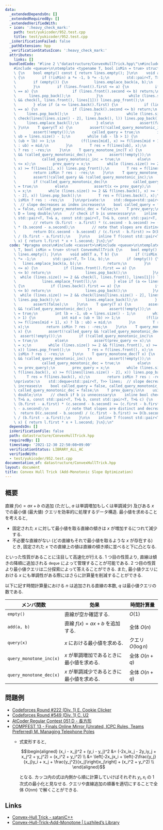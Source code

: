 ```yaml
---
data:
  _extendedDependsOn: []
  _extendedRequiredBy: []
  _extendedVerifiedWith:
  - icon: ':heavy_check_mark:'
    path: test/yukicoder/952.test.cpp
    title: test/yukicoder/952.test.cpp
  _isVerificationFailed: false
  _pathExtension: hpp
  _verificationStatusIcon: ':heavy_check_mark:'
  attributes:
    links: []
  bundledCode: "#line 2 \"datastructure/ConvexHullTrick.hpp\"\n#include <cassert>\n\
    #include <queue>\n\ntemplate <typename T, bool isMin = true> struct ConvexHullTrick\
    \ {\n    bool empty() const { return lines.empty(); }\n\n    void add(T a, T b)\
    \ {\n        if (!isMin) a *= -1, b *= -1;\n        std::pair<T, T> l(a, b);\n\
    \        if (empty()) {\n            lines.emplace_back(a, b);\n            return;\n\
    \        }\n        if (lines.front().first <= a) {\n            if (lines.front().first\
    \ == a) {\n                if (lines.front().second <= b) return;\n          \
    \      lines.pop_back();\n            }\n            while (lines.size() >= 2\
    \ && check(l, lines.front(), lines[1])) lines.pop_front();\n            lines.emplace_front(l);\n\
    \        } else if (a <= lines.back().first) {\n            if (lines.back().first\
    \ == a) {\n                if (lines.back().second <= b) return;\n           \
    \     lines.pop_back();\n            }\n            while (lines.size() >= 2 &&\
    \ check(lines[lines.size() - 2], lines.back(), l)) lines.pop_back();\n       \
    \     lines.emplace_back(l);\n        } else\n            assert(false);\n   \
    \ }\n\n    T query(T x) {\n        assert(!called_query_monotonic_inc && !called_query_monotonic_dec);\n\
    \        assert(!empty());\n        called_query = true;\n        int lb = -1,\
    \ ub = lines.size() - 1;\n        while (ub - lb > 1) {\n            int mid =\
    \ (ub + lb) >> 1;\n            (f(lines[mid], x) >= f(lines[mid + 1], x) ? lb\
    \ : ub) = mid;\n        }\n        T res = f(lines[ub], x);\n        return isMin\
    \ ? res : -res;\n    }\n\n    T query_monotone_inc(T x) {\n        assert(!called_query\
    \ && !called_query_monotonic_dec);\n        assert(!empty());\n        if (!called_query_monotonic_inc)\n\
    \            called_query_monotonic_inc = true;\n        else\n            assert(prev_query\
    \ <= x);\n        prev_query = x;\n        while (lines.size() >= 2 && f(lines.front(),\
    \ x) >= f(lines[1], x)) lines.pop_front();\n        T res = f(lines.front(), x);\n\
    \        return isMin ? res : -res;\n    }\n\n    T query_monotone_dec(T x) {\n\
    \        assert(!called_query && !called_query_monotonic_inc);\n        assert(!empty());\n\
    \        if (!called_query_monotonic_dec)\n            called_query_monotonic_dec\
    \ = true;\n        else\n            assert(x <= prev_query);\n        prev_query\
    \ = x;\n        while (lines.size() >= 2 && f(lines.back(), x) >= f(lines[lines.size()\
    \ - 2], x)) lines.pop_back();\n        T res = f(lines.back(), x);\n        return\
    \ isMin ? res : -res;\n    }\n\nprivate:\n    std::deque<std::pair<T, T>> lines;\
    \  // slope decreases as index increases\n    bool called_query = false, called_query_monotonic_inc\
    \ = false, called_query_monotonic_dec = false;\n    T prev_query;\n\n    using\
    \ D = long double;\n\n    // check if b is unnecessary\n    inline bool check(const\
    \ std::pair<T, T>& a, const std::pair<T, T>& b, const std::pair<T, T>& c) {\n\
    \        // return (b.first - a.first) * (c.second - b.second) >= (c.first - b.first)\
    \ * (b.second - a.second);\n        // note that slopes are distinct and decrease\n\
    \        return D(c.second - b.second) / (c.first - b.first) >= D(b.second - a.second)\
    \ / (b.first - a.first);\n    }\n\n    inline T f(const std::pair<T, T>& l, T\
    \ x) { return l.first * x + l.second; }\n};\n"
  code: "#pragma once\n#include <cassert>\n#include <queue>\n\ntemplate <typename\
    \ T, bool isMin = true> struct ConvexHullTrick {\n    bool empty() const { return\
    \ lines.empty(); }\n\n    void add(T a, T b) {\n        if (!isMin) a *= -1, b\
    \ *= -1;\n        std::pair<T, T> l(a, b);\n        if (empty()) {\n         \
    \   lines.emplace_back(a, b);\n            return;\n        }\n        if (lines.front().first\
    \ <= a) {\n            if (lines.front().first == a) {\n                if (lines.front().second\
    \ <= b) return;\n                lines.pop_back();\n            }\n          \
    \  while (lines.size() >= 2 && check(l, lines.front(), lines[1])) lines.pop_front();\n\
    \            lines.emplace_front(l);\n        } else if (a <= lines.back().first)\
    \ {\n            if (lines.back().first == a) {\n                if (lines.back().second\
    \ <= b) return;\n                lines.pop_back();\n            }\n          \
    \  while (lines.size() >= 2 && check(lines[lines.size() - 2], lines.back(), l))\
    \ lines.pop_back();\n            lines.emplace_back(l);\n        } else\n    \
    \        assert(false);\n    }\n\n    T query(T x) {\n        assert(!called_query_monotonic_inc\
    \ && !called_query_monotonic_dec);\n        assert(!empty());\n        called_query\
    \ = true;\n        int lb = -1, ub = lines.size() - 1;\n        while (ub - lb\
    \ > 1) {\n            int mid = (ub + lb) >> 1;\n            (f(lines[mid], x)\
    \ >= f(lines[mid + 1], x) ? lb : ub) = mid;\n        }\n        T res = f(lines[ub],\
    \ x);\n        return isMin ? res : -res;\n    }\n\n    T query_monotone_inc(T\
    \ x) {\n        assert(!called_query && !called_query_monotonic_dec);\n      \
    \  assert(!empty());\n        if (!called_query_monotonic_inc)\n            called_query_monotonic_inc\
    \ = true;\n        else\n            assert(prev_query <= x);\n        prev_query\
    \ = x;\n        while (lines.size() >= 2 && f(lines.front(), x) >= f(lines[1],\
    \ x)) lines.pop_front();\n        T res = f(lines.front(), x);\n        return\
    \ isMin ? res : -res;\n    }\n\n    T query_monotone_dec(T x) {\n        assert(!called_query\
    \ && !called_query_monotonic_inc);\n        assert(!empty());\n        if (!called_query_monotonic_dec)\n\
    \            called_query_monotonic_dec = true;\n        else\n            assert(x\
    \ <= prev_query);\n        prev_query = x;\n        while (lines.size() >= 2 &&\
    \ f(lines.back(), x) >= f(lines[lines.size() - 2], x)) lines.pop_back();\n   \
    \     T res = f(lines.back(), x);\n        return isMin ? res : -res;\n    }\n\
    \nprivate:\n    std::deque<std::pair<T, T>> lines;  // slope decreases as index\
    \ increases\n    bool called_query = false, called_query_monotonic_inc = false,\
    \ called_query_monotonic_dec = false;\n    T prev_query;\n\n    using D = long\
    \ double;\n\n    // check if b is unnecessary\n    inline bool check(const std::pair<T,\
    \ T>& a, const std::pair<T, T>& b, const std::pair<T, T>& c) {\n        // return\
    \ (b.first - a.first) * (c.second - b.second) >= (c.first - b.first) * (b.second\
    \ - a.second);\n        // note that slopes are distinct and decrease\n      \
    \  return D(c.second - b.second) / (c.first - b.first) >= D(b.second - a.second)\
    \ / (b.first - a.first);\n    }\n\n    inline T f(const std::pair<T, T>& l, T\
    \ x) { return l.first * x + l.second; }\n};\n"
  dependsOn: []
  isVerificationFile: false
  path: datastructure/ConvexHullTrick.hpp
  requiredBy: []
  timestamp: '2021-12-30 22:50:08+09:00'
  verificationStatus: LIBRARY_ALL_AC
  verifiedWith:
  - test/yukicoder/952.test.cpp
documentation_of: datastructure/ConvexHullTrick.hpp
layout: document
title: Convex Hull Trick (Add-Monotonic Slope Optimization)
---
```


## 概要
直線 $f(x) = ax + b$ の追加 (ただし, $a$ は単調増加もしくは単調減少) 及びある $x$ での最小値 (最大値) クエリを効率的に処理するデータ構造.
最小値を求めることを考えると,

- 固定された $x$ に対して最小値を取る直線の傾きは $x$ が増加するにつれて減少する.
- 不必要な直線がない (どの直線もそれで最小値を取るような $x$ が存在する) とき, 固定された $x$ での直線上の値は直線の傾き順に並べると下に凸となる.

といった性質があることに注目して高速化が行える. 1 つ目の性質より, 直線は傾きの降順に追加される `deque` によって管理することが可能である. 2 つ目の性質より最小値クエリは二分探索によって答えることができる. また, 最小値クエリにおける $x$ にも単調性がある際にはさらに計算量を削減することができる.

以下に記す時間計算量における $n$ は追加される直線の本数, $q$ は最小値クエリの数である.

| メンバ関数              | 効果                                      | 時間計算量         |
| ----------------------- | ----------------------------------------- | ------------------ |
| `empty()`               | 直線が空か確認する.                       | $O(1)$             |
| `add(a, b)`             | 直線 $f(x) = ax + b$ を追加する.          | 全体 $O(n)$        |
| `query(x)`              | $x$ における最小値を求める.               | クエリ $O(\log n)$ |
| `query_monotone_inc(x)` | $x$ が単調増加であるときに最小値を求める. | 全体 $O(n + q)$    |
| `query_monotone_dec(x)` | $x$ が単調減少であるときに最小値を求める. | 全体 $O(n + q)$    |

## 問題例
- [Codeforces Round #222 (Div. 1) E. Cookie Clicker](https://codeforces.com/contest/377/problem/E)
- [Codeforces Round #549 (Div. 1) C. U2](https://codeforces.com/contest/1142/problem/C)
- [AtCoder Regular Contest 051 D - 長方形](https://atcoder.jp/contests/arc051/tasks/arc051_d)
- [COMPFEST 13 - Finals Online Mirror (Unrated, ICPC Rules, Teams Preferred) M. Managing Telephone Poles](https://codeforces.com/contest/1575/problem/M)
  - 式変形すると,

    $$\begin{aligned}
        (x_i - x_j)^2 + (y_i - y_j)^2
        &= (-2x_ix_j - 2y_iy_j + x_j^2 + y_j^2) + (x_i^2 + y_i^2) \\
        &= \left[-2x_jx_i + \left(-2\frac{y_j}{x_j}y_i + x_j + \frac{y_j^2}{x_j}\right)x_j\right] + (x_i^2 + y_i^2) \\
    \end{aligned}$$

    となる. カッコ内の式は内側から順に計算していけばそれぞれ $y_i, x_i$ の 1 次式の最小化と見なせる. クエリや直線追加の順番を適切にすることで全体 $O(nm)$ で解くことができる.

## Links
- [Convex-Hull Trick - sataniC++](https://satanic0258.hatenablog.com/entry/2016/08/16/181331)
- [Convex-Hull-Trick-Add-Monotone \| Luzhiled’s Library](https://ei1333.github.io/library/structure/convex-hull-trick/convex-hull-trick-add-monotone.cpp)
